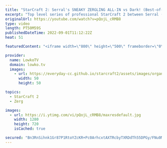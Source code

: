 ```yaml
---
title: "StarCraft 2: Serral's SNEAKY ZERGLING ALL-IN vs Dark! (Best-of-5)"
excerpt: "Top level series of professional StarCraft 2 between Serral (Zerg) and Dark (Zerg). Both of these players are looking very good currently and represent some of the best players in all of SC2.  Support my work on Patreon: https://www.patreon.com/lowkotv Become a YouTube member: https://lowko.tv/join"
originalUrl: https://youtube.com/watch?v=pQojL_cRMB8
type: video
length: PT50M59S
publishedDateTime: 2022-09-01T11:12:22Z
heat: 51

featuredContent: "<iframe width=\"800\" height=\"500\" frameborder=\"0\" src=\"https://www.youtube.com/embed/pQojL_cRMB8\" allow=\"accelerometer; autoplay; encrypted-media; gyroscope; picture-in-picture\" allowfullscreen></iframe>"

provider:
  name: LowkoTV
  domain: lowko.tv
  images:
    - url: https://everyday-cc.github.io/starcraft2/assets/images/organizations/lowko.tv-50x50.jpg
      width: 50
      height: 50

topics:
  - StarCraft 2
  - Zerg

images:
  - url: https://i.ytimg.com/vi/pQojL_cRMB8/maxresdefault.jpg
    width: 1280
    height: 720
    isCached: true

secured: "Bn3RnSihnk1Gr87P1RtoYZcKR+Pc0ArhcxtAXTRcbyTXRDdTh55DPGy/FNu0MHxSPlkdeMLVI7la5yniWyT/oEjYpM/hF7F2P7crwuxkoS13vo61qJLt8i1yTQqvi/lv0CFara10lJaN31KNqCialRbzHWyQzpCIU9EduTEGSii4gNuJFfNDR1NGQDfYXEkoBchVQcR1wsVfzcQBmoSGR/ZImHuP2/S1fU11riIXOcyROlg4tkoBlOtnIndsTB6RsdgcOBBqcTckGSZreq8BSdaExsbWp0GJl4IJ6RX8TK95P1L7uzE6BGgXIey3vjwKC4OjCiD/77nzxLHgKlhdKeyEOw0asbXUu+r1QXT3dKJeN09PXDHilG2cVVFT/F6W8bEICiHnlH/3SlxT8oxlk+qDXRijKdZom1rhwbKXsbC3OIKIQ7yN+fmoENVRrtJk;mlpmSGIKJUa4kcMyZEj0KA=="
---
```


